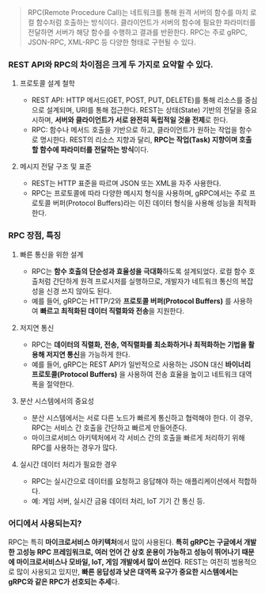 > RPC(Remote Procedure Call)는 네트워크를 통해 원격 서버의 함수를 마치 로컬 함수처럼 호출하는 방식이다. 클라이언트가 서버의 함수에 필요한 파라미터를 전달하면 서버가 해당 함수를 수행하고 결과를 반환한다. RPC는 주로 gRPC, JSON-RPC, XML-RPC 등 다양한 형태로 구현될 수 있다.

### REST API와 RPC의 차이점은 크게 두 가지로 요약할 수 있다.

1. 프로토콜 설계 철학

   - REST API: HTTP 메서드(GET, POST, PUT, DELETE)를 통해 리소스를 중심으로 설계되며, URI를 통해 접근한다. REST는 상태(State) 기반의 전달을 중요시하며, **서버와 클라이언트가 서로 완전히 독립적일 것을 전제**로 한다.
   - RPC: 함수나 메서드 호출을 기반으로 하고, 클라이언트가 원하는 작업을 함수로 명시한다. REST의 리소스 지향과 달리, **RPC는 작업(Task) 지향이며 호출할 함수에 파라미터를 전달하는 방식**이다.


2. 메시지 전달 구조 및 표준

   - REST는 HTTP 표준을 따르며 JSON 또는 XML을 자주 사용한다.
   - RPC는 프로토콜에 따라 다양한 메시지 형식을 사용하며, gRPC에서는 주로 프로토콜 버퍼(Protocol Buffers)라는 이진 데이터 형식을 사용해 성능을 최적화한다.

### RPC 장점, 특징

1. 빠른 통신을 위한 설계
	- RPC는 **함수 호출의 단순성과 효율성을 극대화**하도록 설계되었다. 로컬 함수 호출처럼 간단하게 원격 프로시저를 실행하므로, 개발자가 네트워크 통신의 복잡성을 신경 쓰지 않아도 된다.
	- 예를 들어, gRPC는 HTTP/2와 **프로토콜 버퍼(Protocol Buffers)** 를 사용하여 **빠르고 최적화된 데이터 직렬화와 전송**을 지원한다.


2. 저지연 통신
	- RPC는 **데이터의 직렬화, 전송, 역직렬화를 최소화하거나 최적화하는 기법을 활용해 저지연 통신**을 가능하게 한다.
	- 예를 들어, gRPC는 REST API가 일반적으로 사용하는 JSON 대신 **바이너리 프로토콜(Protocol Buffers)** 을 사용하여 전송 효율을 높이고 네트워크 대역폭을 절약한다.


3. 분산 시스템에서의 중요성
	- 분산 시스템에서는 서로 다른 노드가 빠르게 통신하고 협력해야 한다. 이 경우, RPC는 서비스 간 호출을 간단하고 빠르게 만들어준다.
	- 마이크로서비스 아키텍처에서 각 서비스 간의 호출을 빠르게 처리하기 위해 RPC를 사용하는 경우가 많다.


4. 실시간 데이터 처리가 필요한 경우
	- RPC는 실시간으로 데이터를 요청하고 응답해야 하는 애플리케이션에서 적합하다.
	- 예: 게임 서버, 실시간 금융 데이터 처리, IoT 기기 간 통신 등.
    
### 어디에서 사용되는지?

RPC는 특히 **마이크로서비스 아키텍처**에서 많이 사용된다. **특히 gRPC는 구글에서 개발한 고성능 RPC 프레임워크로, 여러 언어 간 상호 운용이 가능하고 성능이 뛰어나기 때문에 마이크로서비스나 모바일, IoT, 게임 개발에서 많이 쓰인다**. REST는 여전히 범용적으로 많이 사용되고 있지만, **빠른 응답성과 낮은 대역폭 요구가 중요한 시스템에서는 gRPC와 같은 RPC가 선호되는 추세**다.